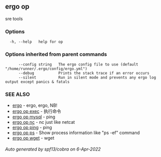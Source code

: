 ## ergo op

sre tools

### Options

```
  -h, --help   help for op
```

### Options inherited from parent commands

```
      --config string   The ergo config file to use (default "/home/runner/.ergo/config/ergo.yml")
      --debug           Prints the stack trace if an error occurs
      --silent          Run in silent mode and prevents any ergo log output except panics & fatals
```

### SEE ALSO

* [ergo](ergo.md)	 - ergo, ergo, NB!
* [ergo op exec](ergo_op_exec.md)	 - 执行命令
* [ergo op mysql](ergo_op_mysql.md)	 - ping
* [ergo op nc](ergo_op_nc.md)	 - nc just like netcat
* [ergo op ping](ergo_op_ping.md)	 - ping
* [ergo op ps](ergo_op_ps.md)	 - Show process information like "ps -ef" command
* [ergo op wget](ergo_op_wget.md)	 - wget

###### Auto generated by spf13/cobra on 6-Apr-2022
